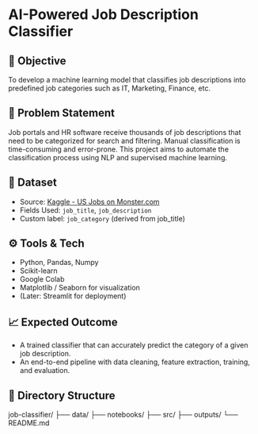 # AI-Powered Job Description Classifier

## 🧠 Objective
To develop a machine learning model that classifies job descriptions into predefined job categories such as IT, Marketing, Finance, etc.

## 📌 Problem Statement
Job portals and HR software receive thousands of job descriptions that need to be categorized for search and filtering. Manual classification is time-consuming and error-prone. This project aims to automate the classification process using NLP and supervised machine learning.

## 📂 Dataset
- Source: [Kaggle - US Jobs on Monster.com](https://www.kaggle.com/datasets/PromptCloudHQ/us-jobs-on-monstercom)
- Fields Used: `job_title`, `job_description`
- Custom label: `job_category` (derived from job_title)

## ⚙️ Tools & Tech
- Python, Pandas, Numpy
- Scikit-learn
- Google Colab
- Matplotlib / Seaborn for visualization
- (Later: Streamlit for deployment)

## 📈 Expected Outcome
- A trained classifier that can accurately predict the category of a given job description.
- An end-to-end pipeline with data cleaning, feature extraction, training, and evaluation.

## 📁 Directory Structure
job-classifier/
├── data/
├── notebooks/
├── src/
├── outputs/
└── README.md
